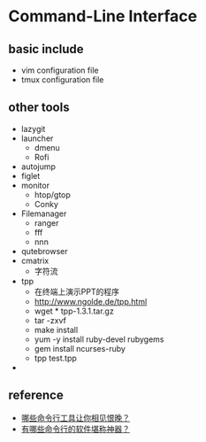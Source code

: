 # Command-Line Interface
## basic include
* vim configuration file
* tmux configuration file
## other tools
* lazygit
* launcher
    * dmenu
    * Rofi
* autojump
* figlet
* monitor
    * htop/gtop
    * Conky
* Filemanager
    * ranger
    * fff
    * nnn
* qutebrowser
* cmatrix
    * 字符流
* tpp
    * 在终端上演示PPT的程序
    * http://www.ngolde.de/tpp.html
    * wget * tpp-1.3.1.tar.gz
    * tar -zxvf
    * make install
    * yum -y install ruby-devel rubygems
    * gem install  ncurses-ruby
    * tpp test.tpp
*
## reference
* [哪些命令行工具让你相见恨晚？](https://www.zhihu.com/question/41115077)
* [有哪些命令行的软件堪称神器？](https://www.zhihu.com/question/59227720)
